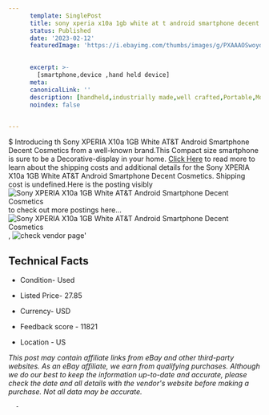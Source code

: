 ```yaml
---
      template: SinglePost
      title: sony xperia x10a 1gb white at t android smartphone decent cosmetics
      status: Published
      date: '2023-02-12'
      featuredImage: 'https://i.ebayimg.com/thumbs/images/g/PXAAAOSwoydWnUiC/s-l225.jpg'
       

      excerpt: >-
        [smartphone,device ,hand held device]
      meta:
      canonicalLink: ''
      description: [handheld,industrially made,well crafted,Portable,Mobile,Compact,Convenient,Lightweight,Maneuverable,Man-portable,Miniature,Carriable,Hand-held,Light,Holdable,Transportable,Mobile device,Pocket-sized,On-the-go,Wireless,Cordless,Compact size,Convenient size, smartphone,device ,hand held device]
      noindex: false
      

---
```

$
      Introducing th Sony XPERIA X10a 1GB White AT&T Android Smartphone Decent Cosmetics from a well-known brand.This Compact size smartphone is sure to be a Decorative-display in your home. [Click Here](https://www.ebay.com/itm/133213084641?hash=item1f041e5be1%3Ag%3APXAAAOSwoydWnUiC&mkevt=1&mkcid=1&mkrid=711-53200-19255-0&campid=%253CePNCampaignId%253E&customid=%253CreferenceId%253E&toolid=10049) to read more to learn about the shipping costs and additional details for the Sony XPERIA X10a 1GB White AT&T Android Smartphone Decent Cosmetics. Shipping cost is undefined.Here is the posting visibly ![Sony XPERIA X10a 1GB White AT&T Android Smartphone Decent Cosmetics](https://i.ebayimg.com/thumbs/images/g/PXAAAOSwoydWnUiC/s-l225.jpg) to check out more postings here... ![Sony XPERIA X10a 1GB White AT&T Android Smartphone Decent Cosmetics](https://i.ebayimg.com/images/g/PXAAAOSwoydWnUiC/s-l1600.jpg), ![check vendor page](https://origin-galleryplus.ebayimg.com/ws/web/133213084641_2_0_1/225x225.jpg,https://origin-galleryplus.ebayimg.com/ws/web/133213084641_3_0_1/225x225.jpg,https://origin-galleryplus.ebayimg.com/ws/web/133213084641_4_0_1/225x225.jpg)'

      

 ## Technical Facts 



     
      

 - Condition- Used 


      

 - Listed Price- 27.85 


      

 - Currency- USD 


      

 - Feedback score - 11821 


      

 - Location - US 


      
      

 *_This post may contain affiliate links from eBay and other third-party websites. As an eBay affiliate, we earn from qualifying purchases. Although we do our best to keep the information up-to-date and accurate, please check the date and all details with the vendor's website before making a purchase. Not all data may be accurate._*




      -
